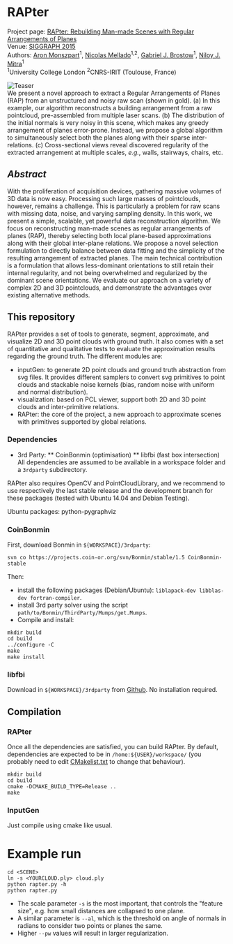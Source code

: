 RAPter
=======
Project page: [RAPter: Rebuilding Man-made Scenes with Regular Arrangements of Planes](http://geometry.cs.ucl.ac.uk/projects/2015/regular-arrangements-of-planes)<br />
Venue: [SIGGRAPH 2015](https://s2015.siggraph.org) <br />
Authors: [Aron Monszpart](http://geometry.cs.ucl.ac.uk/amonszpart)<sup>1</sup>, [Nicolas Mellado](https://www.irit.fr/recherches/VORTEX/MelladoNicolas/)<sup>1,2</sup>, [Gabriel J. Brostow](http://www0.cs.ucl.ac.uk/staff/g.brostow/)<sup>1</sup>, [Niloy J. Mitra](http://geometry.cs.ucl.ac.uk)<sup>1</sup><br />
<sup>1</sup>University College London <sup>2</sup>CNRS-IRIT (Toulouse, France)

![Teaser](img/teaser.png)
<br />We present a novel approach to extract a Regular Arrangements of Planes (RAP) from an unstructured and noisy raw scan (shown in gold). (a) In this example, our algorithm reconstructs a building arrangement from a raw pointcloud, pre-assembled from multiple laser scans. (b) The distribution of the initial normals is very noisy in this scene, which makes any greedy arrangement of planes error-prone. Instead, we propose a global algorithm to simultaneously select both the planes along with their sparse inter-relations. (c) Cross-sectional views reveal discovered regularity of the extracted arrangement at multiple scales, _e.g._, walls, stairways, chairs, etc.

## _Abstract_

With the proliferation of acquisition devices, gathering massive volumes of 3D data is now easy. Processing such large masses of pointclouds, however, remains a challenge. This is particularly a problem for raw scans with missing data, noise, and varying sampling density. In this work, we present a simple, scalable, yet powerful data reconstruction algorithm. We focus on reconstructing man-made scenes as regular arrangements of planes (RAP), thereby selecting both local plane-based approximations along with their global inter-plane relations. We propose a novel selection formulation to directly balance between data fitting and the simplicity of the resulting arrangement of extracted planes. The main technical contribution is a formulation that allows less-dominant orientations to still retain their internal regularity, and not being overwhelmed and regularized by the dominant scene orientations. We evaluate our approach on a variety of complex 2D and 3D pointclouds, and demonstrate the advantages over existing alternative methods.



## This repository


RAPter provides a set of tools to generate, segment, approximate, and visualize 2D and 3D point clouds with ground truth. It also comes with a set of quantitative and qualitative tests to evaluate the approximation results regarding the ground truth.
The different modules are:
* inputGen: to generate 2D point clouds and ground truth abstraction from svg files. It provides different samplers to convert svg primitives to point clouds and stackable noise kernels (bias, random noise with uniform and normal distribution).
* visualization: based on PCL viewer, support both 2D and 3D point clouds and inter-primitive relations.
* RAPter: the core of the project, a new approach to approximate scenes with primitives supported by global relations.

### Dependencies
* 3rd Party:
** CoinBonmin (optimisation)
** libfbi (fast box intersection)
All dependencies are assumed to be available in a workspace folder and a `3rdparty` subdirectory.

RAPter also requires OpenCV and PointCloudLibrary, and we recommend to use respectively the last stable release and the development branch for these packages (tested with Ubuntu 14.04 and Debian Testing).

Ubuntu packages: python-pygraphviz

### CoinBonmin
First, download Bonmin in `${WORKSPACE}/3rdparty`:
```
svn co https://projects.coin-or.org/svn/Bonmin/stable/1.5 CoinBonmin-stable
```
Then:
* install the following packages (Debian/Ubuntu): `liblapack-dev libblas-dev fortran-compiler`.
* install 3rd party solver using the script `path/to/Bonmin/ThirdParty/Mumps/get.Mumps`.
* Compile and install:
```
mkdir build
cd build
../configure -C
make
make install
```

### libfbi
Download in `${WORKSPACE}/3rdparty` from [Github](https://github.com/mkirchner/libfbi.git).
No installation required.

## Compilation
### RAPter
Once all the dependencies are satisfied, you can build RAPter. By default, dependencies are expected to be in `/home:${USER}/workspace/` (you probably need to edit [CMakelist.txt](https://github.com/amonszpart/RAPter/blob/spatially_smooth/RAPter/CMakeLists.txt#L16) to change that behaviour). 
```
mkdir build
cd build
cmake -DCMAKE_BUILD_TYPE=Release ..
make
```

### InputGen
Just compile using cmake like usual.

# Example run

```shell
cd <SCENE>
ln -s <YOURCLOUD.ply> cloud.ply
python rapter.py -h
python rapter.py
```

- The scale parameter `-s` is the most important, that controls the "feature size", e.g. how small distances are collapsed to one plane. 
- A similar parameter is `--al`, which is the threshold on angle of normals in radians to consider two points or planes the same.
- Higher `--pw` values will result in larger regularization.
